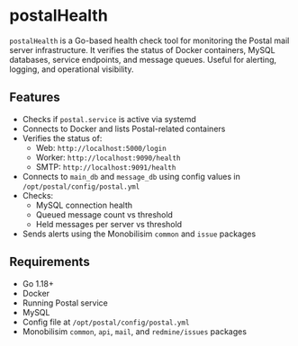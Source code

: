 # postalHealth

`postalHealth` is a Go-based health check tool for monitoring the Postal mail server infrastructure. It verifies the status of Docker containers, MySQL databases, service endpoints, and message queues. Useful for alerting, logging, and operational visibility.

## Features

- Checks if `postal.service` is active via systemd
- Connects to Docker and lists Postal-related containers
- Verifies the status of:
  - Web: `http://localhost:5000/login`
  - Worker: `http://localhost:9090/health`
  - SMTP: `http://localhost:9091/health`
- Connects to `main_db` and `message_db` using config values in `/opt/postal/config/postal.yml`
- Checks:
  - MySQL connection health
  - Queued message count vs threshold
  - Held messages per server vs threshold
- Sends alerts using the Monobilisim `common` and `issue` packages

## Requirements

- Go 1.18+
- Docker
- Running Postal service
- MySQL
- Config file at `/opt/postal/config/postal.yml`
- Monobilisim `common`, `api`, `mail`, and `redmine/issues` packages
